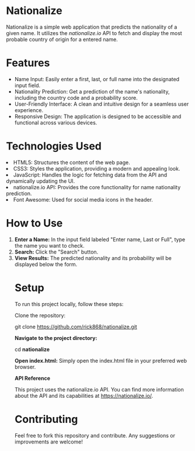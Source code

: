 # Nationalize
Nationalize is a simple web application that predicts the nationality of a given name. It utilizes the <em>nationalize.io </em> API to fetch and display the most probable country of origin for a entered name.

# Features
<ul>
<li>Name Input: Easily enter a first, last, or full name into the designated input field.</li>
<li>Nationality Prediction: Get a prediction of the name's nationality, including the country code and a probability score.</li>
<li>User-Friendly Interface: A clean and intuitive design for a seamless user experience.</li>
<li>Responsive Design: The application is designed to be accessible and functional across various devices.</li>
</ul>

# Technologies Used
<li>HTML5: Structures the content of the web page.</li>
<li>CSS3: Styles the application, providing a modern and appealing look.</li>
<li>JavaScript: Handles the logic for fetching data from the API and dynamically updating the UI.</li>
<li>nationalize.io API: Provides the core functionality for name nationality prediction.</li>
<li>Font Awesome: Used for social media icons in the header.</li>

# How to Use
<ol>
<li><b>Enter a Name:</b> In the input field labeled "Enter name, Last or Full", type the name you want to check.</li>
<li><b>Search:</b> Click the "Search" button.</li>
<li><b>View Results:</b> The predicted nationality and its probability will be displayed below the form.</li>
</o>

# Setup
To run this project locally, follow these steps:

Clone the repository:

git clone   <https://github.com/rick868/nationalize.git>

**Navigate to the project directory:**

cd **nationalize**

<b>Open index.html:</b> Simply open the index.html file in your preferred web browser.

**API Reference**

This project uses the nationalize.io API. You can find more information about the API and its capabilities at https://nationalize.io/.

# Contributing
Feel free to fork this repository and contribute. Any suggestions or improvements are welcome!